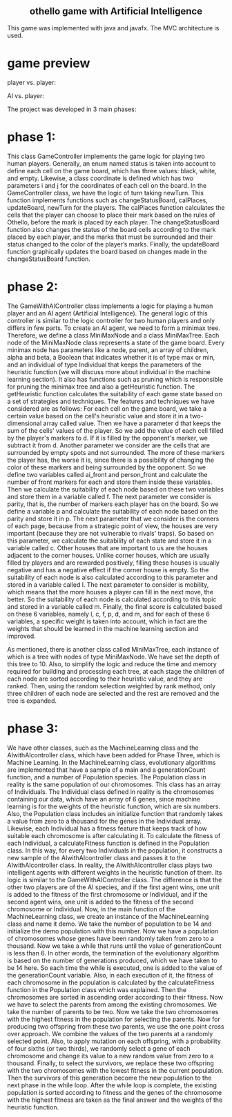 <h2 align="center">othello game with Artificial Intelligence</h2>

This game was implemented with java and javafx. The MVC architecture is used.

# game preview

player vs. player: 


AI vs. player: 


The project was developed in 3 main phases:
# phase 1: 
This class GameController implements the game logic for playing two human players. Generally, an enum named status is taken into account to define each cell on the game board, which has three values: black, white, and empty. Likewise, a class coordinate is defined which has two parameters i and j for the coordinates of each cell on the board. In the GameController class, we have the logic of turn taking newTurn. This function implements functions such as changeStatusBoard, calPlaces, updateBoard, newTurn for the players. The calPlaces function calculates the cells that the player can choose to place their mark based on the rules of Othello, before the mark is placed by each player. The changeStatusBoard function also changes the status of the board cells according to the mark placed by each player, and the marks that must be surrounded and their status changed to the color of the player’s marks. Finally, the updateBoard function graphically updates the board based on changes made in the changeStatusBoard function.


# phase 2: 
The GameWithAIController class implements a logic for playing a human player and an AI agent (Artificial Intelligence). The general logic of this controller is similar to the logic controller for two human players and only differs in few parts. To create an AI agent, we need to form a minimax tree. Therefore, we define a class MiniMaxNode and a class MiniMaxTree.
Each node of the MiniMaxNode class represents a state of the game board. Every minimax node has parameters like a node, parent, an array of children, alpha and beta, a Boolean that indicates whether it is of type max or min, and an individual of type Individual that keeps the parameters of the heuristic function (we will discuss more about individual in the machine learning section). It also has functions such as pruning which is responsible for pruning the minimax tree and also a getHeuristic function. The getHeuristic function calculates the suitability of each game state based on a set of strategies and techniques. The features and techniques we have considered are as follows:
For each cell on the game board, we take a certain value based on the cell's heuristic value and store it in a two-dimensional array called value. Then we have a parameter d that keeps the sum of the cells' values of the player. So we add the value of each cell filled by the player's markers to d. If it is filled by the opponent's marker, we subtract it from d. Another parameter we consider are the cells that are surrounded by empty spots and not surrounded. The more of these markers the player has, the worse it is, since there is a possibility of changing the color of these markers and being surrounded by the opponent. So we define two variables called ai_front and person_front and calculate the number of front markers for each and store them inside these variables. Then we calculate the suitability of each node based on these two variables and store them in a variable called f. The next parameter we consider is parity, that is, the number of markers each player has on the board. So we define a variable p and calculate the suitability of each node based on the parity and store it in p.
The next parameter that we consider is the corners of each page, because from a strategic point of view, the houses are very important (because they are not vulnerable to rivals' traps). So based on this parameter, we calculate the suitability of each state and store it in a variable called c. Other houses that are important to us are the houses adjacent to the corner houses. Unlike corner houses, which are usually filled by players and are rewarded positively, filling these houses is usually negative and has a negative effect if the corner house is empty. So the suitability of each node is also calculated according to this parameter and stored in a variable called l. The next parameter to consider is mobility, which means that the more houses a player can fill in the next move, the better. So the suitability of each node is calculated according to this topic and stored in a variable called m. Finally, the final score is calculated based on these 6 variables, namely l, c, f, p, d, and m, and for each of these 6 variables, a specific weight is taken into account, which in fact are the weights that should be learned in the machine learning section and improved.

As mentioned, there is another class called MiniMaxTree, each instance of which is a tree with nodes of type MiniMaxNode. We have set the depth of this tree to 10. Also, to simplify the logic and reduce the time and memory required for building and processing each tree, at each stage the children of each node are sorted according to their heuristic value, and they are ranked. Then, using the random selection weighted by rank method, only three children of each node are selected and the rest are removed and the tree is expanded.


# phase 3:
We have other classes, such as the MachineLearning class and the AIwithAIcontroller class, which have been added for Phase Three, which is Machine Learning. In the MachineLearning class, evolutionary algorithms are implemented that have a sample of a main and a generationCount function, and a number of Population species. The Population class in reality is the same population of our chromosomes. This class has an array of Individuals. The Individual class defined in reality is the chromosomes containing our data, which have an array of 6 genes, since machine learning is for the weights of the heuristic function, which are six numbers. Also, the Population class includes an initialize function that randomly takes a value from zero to a thousand for the genes in the Individual array. Likewise, each Individual has a fitness feature that keeps track of how suitable each chromosome is after calculating it. To calculate the fitness of each Individual, a calculateFitness function is defined in the Population class. In this way, for every two Individuals in the population, it constructs a new sample of the AIwithAIcontroller class and passes it to the AIwithAIcontroller class. In reality, the AIwithAIcontroller class plays two intelligent agents with different weights in the heuristic function of them. Its logic is similar to the GameWithAIController class. The difference is that the other two players are of the AI species, and if the first agent wins, one unit is added to the fitness of the first chromosome or Individual, and if the second agent wins, one unit is added to the fitness of the second chromosome or Individual. Now, in the main function of the MachineLearning class, we create an instance of the MachineLearning class and name it demo. We take the number of population to be 14 and initialize the demo population with this number. Now we have a population of chromosomes whose genes have been randomly taken from zero to a thousand. Now we take a while that runs until the value of generationCount is less than 6. In other words, the termination of the evolutionary algorithm is based on the number of generations produced, which we have taken to be 14 here. So each time the while is executed, one is added to the value of the generationCount variable. Also, in each execution of it, the fitness of each chromosome in the population is calculated by the calculateFitness function in the Population class which was explained. Then the chromosomes are sorted in ascending order according to their fitness. Now we have to select the parents from among the existing chromosomes. We take the number of parents to be two. Now we take the two chromosomes with the highest fitness in the population for selecting the parents. Now for producing two offspring from these two parents, we use the one point cross over approach. We combine the values of the two parents at a randomly selected point. Also, to apply mutation on each offspring, with a probability of four sixths (or two thirds), we randomly select a gene of each chromosome and change its value to a new random value from zero to a thousand. Finally, to select the survivors, we replace these two offspring with the two chromosomes with the lowest fitness in the current population. Then the survivors of this generation become the new population to the next phase in the while loop. After the while loop is complete, the existing population is sorted according to fitness and the genes of the chromosome with the highest fitness are taken as the final answer and the weights of the heuristic function.
